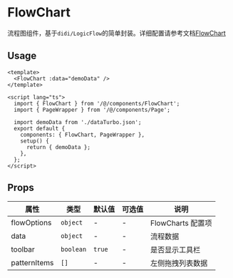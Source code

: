 # FlowChart

流程图组件，基于`didi/LogicFlow`的简单封装。详细配置请参考文档[FlowChart](http://logic-flow.org/guide/start.html)

## Usage

```vue
<template>
  <FlowChart :data="demoData" />
</template>

<script lang="ts">
  import { FlowChart } from '/@/components/FlowChart';
  import { PageWrapper } from '/@/components/Page';

  import demoData from './dataTurbo.json';
  export default {
    components: { FlowChart, PageWrapper },
    setup() {
      return { demoData };
    },
  };
</script>
```

## Props

| 属性         | 类型      | 默认值 | 可选值 | 说明              |
| ------------ | --------- | ------ | ------ | ----------------- |
| flowOptions | `object`  | -      | -      | FlowCharts 配置项 |
| data         | `object`  | -      | -      | 流程数据          |
| toolbar      | `boolean` | `true` | -      | 是否显示工具栏    |
| patternItems | `[]`      | -      | -      | 左侧拖拽列表数据  |
